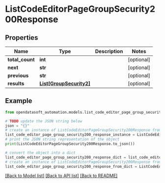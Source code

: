# ListCodeEditorPageGroupSecurity200Response


## Properties

Name | Type | Description | Notes
------------ | ------------- | ------------- | -------------
**total_count** | **int** |  | [optional] 
**next** | **str** |  | [optional] 
**previous** | **str** |  | [optional] 
**results** | [**List[GroupSecurity2]**](GroupSecurity2.md) |  | [optional] 

## Example

```python
from opendatasoft_automation.models.list_code_editor_page_group_security200_response import ListCodeEditorPageGroupSecurity200Response

# TODO update the JSON string below
json = "{}"
# create an instance of ListCodeEditorPageGroupSecurity200Response from a JSON string
list_code_editor_page_group_security200_response_instance = ListCodeEditorPageGroupSecurity200Response.from_json(json)
# print the JSON string representation of the object
print(ListCodeEditorPageGroupSecurity200Response.to_json())

# convert the object into a dict
list_code_editor_page_group_security200_response_dict = list_code_editor_page_group_security200_response_instance.to_dict()
# create an instance of ListCodeEditorPageGroupSecurity200Response from a dict
list_code_editor_page_group_security200_response_from_dict = ListCodeEditorPageGroupSecurity200Response.from_dict(list_code_editor_page_group_security200_response_dict)
```
[[Back to Model list]](../README.md#documentation-for-models) [[Back to API list]](../README.md#documentation-for-api-endpoints) [[Back to README]](../README.md)


